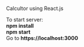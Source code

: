 Calcultor using React.js <br>

To start server: </br>
<b>npm install</b> </br>
<b>npm start</b> </br>
Go to <b>https://localhost:3000</b>

